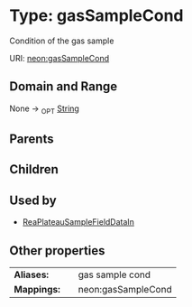 
# Type: gasSampleCond


Condition of the gas sample

URI: [neon:gasSampleCond](https://data.neonscience.org/gasSampleCond)


## Domain and Range

None ->  <sub>OPT</sub> [String](types/String.md)

## Parents


## Children


## Used by

 * [ReaPlateauSampleFieldDataIn](ReaPlateauSampleFieldDataIn.md)

## Other properties

|  |  |  |
| --- | --- | --- |
| **Aliases:** | | gas sample cond |
| **Mappings:** | | neon:gasSampleCond |

